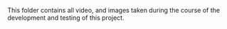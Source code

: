 This folder contains all video, and images taken during the course of the development and testing of this project.
